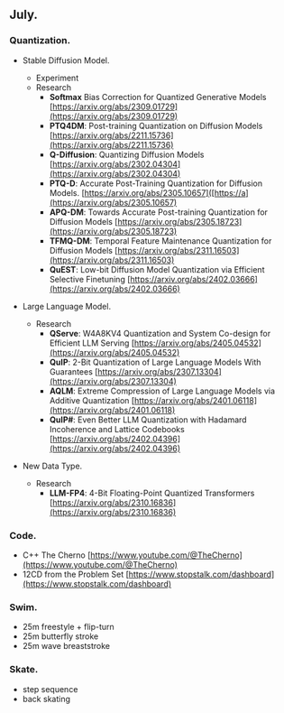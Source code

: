 ## July.

### Quantization. ###
  - Stable Diffusion Model.
    - Experiment
    - Research
      - **Softmax** Bias Correction for Quantized Generative Models [https://arxiv.org/abs/2309.01729](https://arxiv.org/abs/2309.01729)
      - **PTQ4DM**: Post-training Quantization on Diffusion Models [https://arxiv.org/abs/2211.15736](https://arxiv.org/abs/2211.15736)
      - **Q-Diffusion**: Quantizing Diffusion Models [https://arxiv.org/abs/2302.04304](https://arxiv.org/abs/2302.04304)
      - **PTQ-D**: Accurate Post-Training Quantization for Diffusion Models. [https://arxiv.org/abs/2305.10657]([https://a](https://arxiv.org/abs/2305.10657)
      - **APQ-DM**: Towards Accurate Post-training Quantization for Diffusion Models [https://arxiv.org/abs/2305.18723](https://arxiv.org/abs/2305.18723)
      - **TFMQ-DM**: Temporal Feature Maintenance Quantization for Diffusion Models [https://arxiv.org/abs/2311.16503](https://arxiv.org/abs/2311.16503)
      - **QuEST**: Low-bit Diffusion Model Quantization via Efficient Selective Finetuning [https://arxiv.org/abs/2402.03666](https://arxiv.org/abs/2402.03666)
  
  - Large Language Model.
    - Research
      - **QServe**: W4A8KV4 Quantization and System Co-design for Efficient LLM Serving [https://arxiv.org/abs/2405.04532](https://arxiv.org/abs/2405.04532)
      - **QuIP**: 2-Bit Quantization of Large Language Models With Guarantees [https://arxiv.org/abs/2307.13304](https://arxiv.org/abs/2307.13304)
      - **AQLM**: Extreme Compression of Large Language Models via Additive Quantization [https://arxiv.org/abs/2401.06118](https://arxiv.org/abs/2401.06118)
      - **QuIP#**: Even Better LLM Quantization with Hadamard Incoherence and Lattice Codebooks [https://arxiv.org/abs/2402.04396](https://arxiv.org/abs/2402.04396)
  
  - New Data Type.
    - Research
      - **LLM-FP4**: 4-Bit Floating-Point Quantized Transformers [https://arxiv.org/abs/2310.16836](https://arxiv.org/abs/2310.16836)

### Code. ###
  - C++ The Cherno [https://www.youtube.com/@TheCherno](https://www.youtube.com/@TheCherno)
  - 12CD from the Problem Set [https://www.stopstalk.com/dashboard](https://www.stopstalk.com/dashboard)

### Swim. ###
  - 25m freestyle + flip-turn
  - 25m butterfly stroke
  - 25m wave breaststroke

### Skate. ###
  - step sequence
  - back skating
